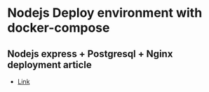# Nodejs Deploy environment with docker-compose

## Nodejs express + Postgresql + Nginx deployment article
* [Link](https://blog.naver.com/ekankr2/222918902860)
